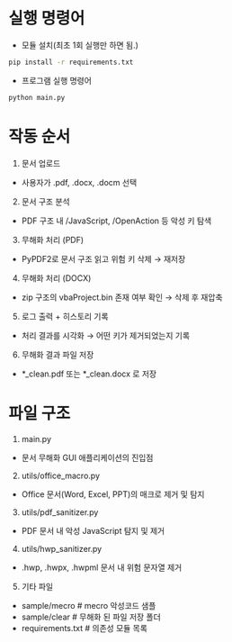 # 실행 명령어
 - 모듈 설치(최초 1회 실행만 하면 됨.)
```sh
pip install -r requirements.txt
```
 - 프로그램 실행 명령어
```sh
python main.py
```

# 작동 순서
1. 문서 업로드
 - 사용자가 .pdf, .docx, .docm 선택

2. 문서 구조 분석
 - PDF 구조 내 /JavaScript, /OpenAction 등 악성 키 탐색

3. 무해화 처리 (PDF)
 - PyPDF2로 문서 구조 읽고 위험 키 삭제 → 재저장

4. 무해화 처리 (DOCX)
 - zip 구조의 vbaProject.bin 존재 여부 확인 → 삭제 후 재압축

5. 로그 출력 + 히스토리 기록
 - 처리 결과를 시각화 → 어떤 키가 제거되었는지 기록

6. 무해화 결과 파일 저장
 - *_clean.pdf 또는 *_clean.docx 로 저장

# 파일 구조
1. main.py
 - 문서 무해화 GUI 애플리케이션의 진입점

2. utils/office_macro.py
 - Office 문서(Word, Excel, PPT)의 매크로 제거 및 탐지

3. utils/pdf_sanitizer.py
 - PDF 문서 내 악성 JavaScript 탐지 및 제거

4. utils/hwp_sanitizer.py
 - .hwp, .hwpx, .hwpml 문서 내 위험 문자열 제거

5. 기타 파일
 - sample/mecro # mecro 악성코드 샘플
 - sample/clear # 무해화 된 파일 저장 폴더
 - requirements.txt # 의존성 모듈 목록